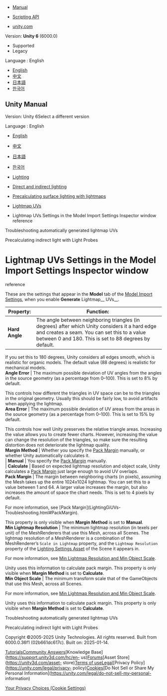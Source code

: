[](https://docs.unity3d.com)

  * [Manual](../Manual/index.html)
  * [Scripting API](../ScriptReference/index.html)

  * [unity.com](https://unity.com/)

Version: **Unity 6** (6000.0)

  * Supported
  * Legacy

Language : English

  * [English](/Manual/LightingGiUvs-Reference.html)
  * [中文](/cn/current/Manual/LightingGiUvs-Reference.html)
  * [日本語](/ja/current/Manual/LightingGiUvs-Reference.html)
  * [한국어](/kr/current/Manual/LightingGiUvs-Reference.html)

[](https://docs.unity3d.com)

## Unity Manual

Version: Unity 6Select a different version

Language : English

  * [English](/Manual/LightingGiUvs-Reference.html)
  * [中文](/cn/current/Manual/LightingGiUvs-Reference.html)
  * [日本語](/ja/current/Manual/LightingGiUvs-Reference.html)
  * [한국어](/kr/current/Manual/LightingGiUvs-Reference.html)

  * [Lighting](LightingOverview.html)
  * [Direct and indirect lighting](direct-and-indirect-lighting.html)
  * [Precalculating surface lighting with lightmaps](Lightmapping-landing.html)
  * [Lightmap UVs](LightingGiUvs-landing.html)
  * Lightmap UVs Settings in the Model Import Settings Inspector window reference

[](LightingGiUVs-Troubleshooting.html)

Troubleshooting automatically generated lightmap UVs

[](LightProbes-landing.html)

Precalculating indirect light with Light Probes

# Lightmap UVs Settings in the Model Import Settings Inspector window
reference

These are the settings that appear in the **Model** tab of the [Model Import
Settings](class-FBXImporter.html), when you enable **Generate** Lightmap__
UVs__.

**Property:** | **Function:**  
---|---  
**Hard Angle** | The angle between neighboring triangles (in degrees) after which Unity considers it a hard edge and creates a seam. You can set this to a value between 0 and 180. This is set to 88 degrees by default.  
  
If you set this to 180 degrees, Unity considers all edges smooth, which is
realistic for organic models. The default value (88 degrees) is realistic for
mechanical models.  
**Angle Error** | The maximum possible deviation of UV angles from the angles in the source geometry (as a percentage from 0–100). This is set to 8% by default.  
  
This controls how different the triangles in UV space can be to the triangles
in the original geometry. Usually this should be fairly low, to avoid
artifacts when applying the lightmap.  
**Area Error** | The maximum possible deviation of UV areas from the areas in the source geometry (as a percentage from 0–100). This is set to 15% by default.  
  
This controls how well Unity preserves the relative triangle areas. Increasing
the value allows you to create fewer charts. However, increasing the value can
change the resolution of the triangles, so make sure the resulting distortion
does not deteriorate the lightmap quality.  
**Margin Method** | Whether you specify the [Pack Margin](LightingGiUVs-Troubleshooting.html#PackMargin) manually, or whether Unity automatically calculates it.  
| **Manual** | You specify the [Pack Margin](LightingGiUVs-Troubleshooting.html#PackMargin) manually.  
| **Calculate** | Based on expected lightmap resolution and object scale, Unity calculates a [Pack Margin](LightingGiUVs-Troubleshooting.html#PackMargin) just large enough to avoid UV overlaps.  
**Pack Margin** | The margin between neighboring charts (in pixels), assuming the Mesh takes up the entire 1024x1024 lightmap. You can set this to a value between 1 and 64. A larger value increases the margin, but also increases the amount of space the chart needs. This is set to 4 pixels by default.  
  
For more information, see [Pack Margin](LightingGiUVs-
Troubleshooting.html#PackMargin).  
  
This property is only visible when **Margin Method** is set to **Manual**.  
**Min Lightmap Resolution** | The minimum lightmap resolution (in texels per unit) of the MeshRenderers that use this Mesh, across all Scenes. The lightmap resolution of a MeshRenderer is a combination of the MeshRenderer’s `Scale in Lightmap` property, and the `Lightmap Resolution` property of the [Lighting Settings Asset](class-LightingSettings.html) of the Scene it appears in.  
  
For more information, see [Min Lightmap Resolution and Min Object
Scale](LightingGiUVs-Troubleshooting.html#MinResolutionAndScale).  
  
Unity uses this information to calculate pack margin. This property is only
visible when **Margin Method** is set to **Calculate**.  
**Min Object Scale** | The minimum transform scale that of the GameObjects that use this Mesh, across all Scenes.  
  
For more information, see [Min Lightmap Resolution and Min Object
Scale](LightingGiUVs-Troubleshooting.html#MinResolutionAndScale).  
  
Unity uses this information to calculate pack margin. This property is only
visible when **Margin Method** is set to **Calculate**.  
  
[](LightingGiUVs-Troubleshooting.html)

Troubleshooting automatically generated lightmap UVs

[](LightProbes-landing.html)

Precalculating indirect light with Light Probes

Copyright ©2005-2025 Unity Technologies. All rights reserved. Built from
6000.0.36f1 (02b661dc617c). Built on: 2025-01-14.

[Tutorials](https://learn.unity.com/)[Community
Answers](https://answers.unity3d.com)[Knowledge
Base](https://support.unity3d.com/hc/en-
us)[Forums](https://forum.unity3d.com)[Asset Store](https://unity3d.com/asset-
store)[Terms of
use](https://docs.unity3d.com/Manual/TermsOfUse.html)[Legal](https://unity.com/legal)[Privacy
Policy](https://unity.com/legal/privacy-
policy)[Cookies](https://unity.com/legal/cookie-policy)[Do Not Sell or Share
My Personal Information](https://unity.com/legal/do-not-sell-my-personal-
information)

[Your Privacy Choices (Cookie Settings)](javascript:void\(0\);)

